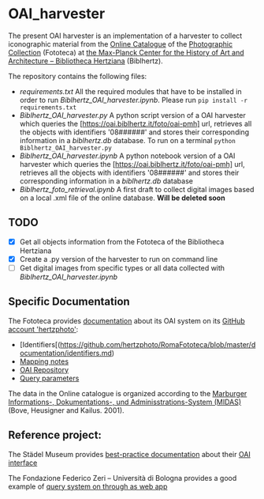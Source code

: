 # OAI_harvester
The present OAI harvester is an implementation of a harvester to collect iconographic material from the [Online Catalogue](http://foto.biblhertz.it/exist/foto/search.html) of the [Photographic Collection](https://www.biblhertz.it/en/photographic-collection) (Fototeca) at [the Max-Planck Center for the History of Art and Architecture – Bibliotheca Hertziana](https://www.biblhertz.it/en/home) (Biblhertz). 

The repository contains the following files:

* _requirements.txt_ All the required modules that have to be installed in order to run _Biblhertz_OAI_harvester.ipynb_. Please run `pip install -r requirements.txt`
* _Biblhertz_OAI_harvester.py_ A python script version of a OAI harvester which queries the [https://oai.biblhertz.it/foto/oai-pmh] url, retrieves all the objects with identifiers '08######' and stores their corresponding information in a _biblhertz.db_ database. To run on a terminal `python Biblhertz_OAI_harvester.py`
* _Biblhertz_OAI_harvester.ipynb_ A python notebook version of a OAI harvester which queries the [https://oai.biblhertz.it/foto/oai-pmh] url, retrieves all the objects with identifiers '08######' and stores their corresponding information in a _biblhertz.db_ database
* _Biblhertz_foto_retrieval.ipynb_ A first draft to collect digital images based on a local .xml file of the online database. __Will be deleted soon__

## TODO
- [x] Get all objects information from the Fototeca of the Bibliotheca Hertziana
- [x] Create a .py version of the harvester to run on command line
- [ ] Get digital images from specific types or all data collected with _Biblhertz_OAI_harvester.ipynb_

## Specific Documentation

The Fototeca provides [documentation](https://github.com/hertzphoto/RomaFototeca/tree/master/documentation) about its OAI system on its [GitHub account 'hertzphoto'](https://github.com/hertzphoto/RomaFototeca): 
* [Identifiers[(https://github.com/hertzphoto/RomaFototeca/blob/master/documentation/identifiers.md)
* [Mapping notes](https://github.com/hertzphoto/RomaFototeca/blob/master/documentation/mapping-notes.md)
* [OAI Repository](https://github.com/hertzphoto/RomaFototeca/blob/master/documentation/oai-pmh.md)
* [Query parameters](https://github.com/hertzphoto/RomaFototeca/blob/master/documentation/query-parameters.md)

The data in the Online catalogue is organized according to the [Marburger Informations-, Dokumentations-, und Adminisstrations-System (MIDAS)](http://archiv.ub.uni-heidelberg.de/artdok/3770/) (Bove, Heusigner and Kailus. 2001).

## Reference project:

The Städel Museum provides [best-practice documentation](https://sammlung.staedelmuseum.de/en/oai/guide) about their [OAI interface](https://sammlung.staedelmuseum.de/api/oai?verb=Identify)

The Fondazione Federico Zeri – Università di Bologna provides a good example of [query system on through as web app](http://data.fondazionezeri.unibo.it/query/)

